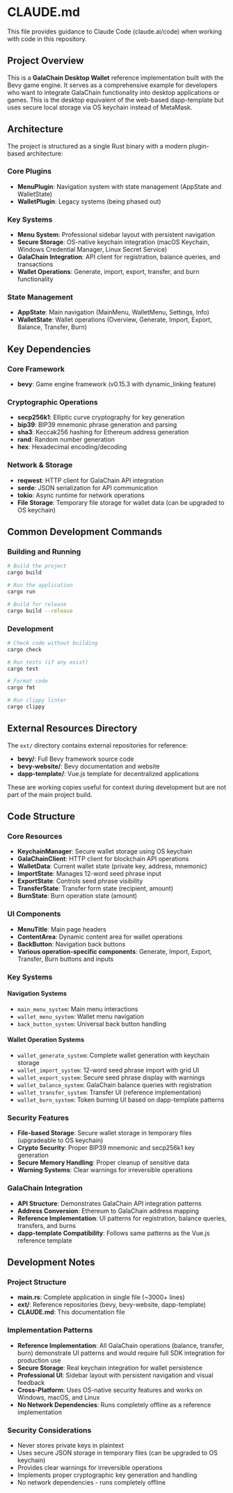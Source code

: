 # CLAUDE.md

This file provides guidance to Claude Code (claude.ai/code) when working with code in this repository.

## Project Overview

This is a **GalaChain Desktop Wallet** reference implementation built with the Bevy game engine. It serves as a comprehensive example for developers who want to integrate GalaChain functionality into desktop applications or games. This is the desktop equivalent of the web-based dapp-template but uses secure local storage via OS keychain instead of MetaMask.

## Architecture

The project is structured as a single Rust binary with a modern plugin-based architecture:

### Core Plugins
- **MenuPlugin**: Navigation system with state management (AppState and WalletState)
- **WalletPlugin**: Legacy systems (being phased out)

### Key Systems
- **Menu System**: Professional sidebar layout with persistent navigation
- **Secure Storage**: OS-native keychain integration (macOS Keychain, Windows Credential Manager, Linux Secret Service)
- **GalaChain Integration**: API client for registration, balance queries, and transactions
- **Wallet Operations**: Generate, import, export, transfer, and burn functionality

### State Management
- **AppState**: Main navigation (MainMenu, WalletMenu, Settings, Info)
- **WalletState**: Wallet operations (Overview, Generate, Import, Export, Balance, Transfer, Burn)

## Key Dependencies

### Core Framework
- **bevy**: Game engine framework (v0.15.3 with dynamic_linking feature)

### Cryptographic Operations
- **secp256k1**: Elliptic curve cryptography for key generation
- **bip39**: BIP39 mnemonic phrase generation and parsing
- **sha3**: Keccak256 hashing for Ethereum address generation
- **rand**: Random number generation
- **hex**: Hexadecimal encoding/decoding

### Network & Storage
- **reqwest**: HTTP client for GalaChain API integration  
- **serde**: JSON serialization for API communication
- **tokio**: Async runtime for network operations
- **File Storage**: Temporary file storage for wallet data (can be upgraded to OS keychain)

## Common Development Commands

### Building and Running
```bash
# Build the project
cargo build

# Run the application
cargo run

# Build for release
cargo build --release
```

### Development
```bash
# Check code without building
cargo check

# Run tests (if any exist)
cargo test

# Format code
cargo fmt

# Run clippy linter
cargo clippy
```

## External Resources Directory

The `ext/` directory contains external repositories for reference:
- **bevy/**: Full Bevy framework source code
- **bevy-website/**: Bevy documentation and website
- **dapp-template/**: Vue.js template for decentralized applications

These are working copies useful for context during development but are not part of the main project build.

## Code Structure

### Core Resources
- **KeychainManager**: Secure wallet storage using OS keychain
- **GalaChainClient**: HTTP client for blockchain API operations
- **WalletData**: Current wallet state (private key, address, mnemonic)
- **ImportState**: Manages 12-word seed phrase input
- **ExportState**: Controls seed phrase visibility
- **TransferState**: Transfer form state (recipient, amount)
- **BurnState**: Burn operation state (amount)

### UI Components
- **MenuTitle**: Main page headers
- **ContentArea**: Dynamic content area for wallet operations
- **BackButton**: Navigation back buttons
- **Various operation-specific components**: Generate, Import, Export, Transfer, Burn buttons and inputs

### Key Systems

#### Navigation Systems
- `main_menu_system`: Main menu interactions
- `wallet_menu_system`: Wallet menu navigation
- `back_button_system`: Universal back button handling

#### Wallet Operation Systems
- `wallet_generate_system`: Complete wallet generation with keychain storage
- `wallet_import_system`: 12-word seed phrase import with grid UI
- `wallet_export_system`: Secure seed phrase display with warnings
- `wallet_balance_system`: GalaChain balance queries with registration
- `wallet_transfer_system`: Transfer UI (reference implementation)
- `wallet_burn_system`: Token burning UI based on dapp-template patterns

### Security Features
- **File-based Storage**: Secure wallet storage in temporary files (upgradeable to OS keychain)
- **Crypto Security**: Proper BIP39 mnemonic and secp256k1 key generation
- **Secure Memory Handling**: Proper cleanup of sensitive data
- **Warning Systems**: Clear warnings for irreversible operations

### GalaChain Integration
- **API Structure**: Demonstrates GalaChain API integration patterns
- **Address Conversion**: Ethereum to GalaChain address mapping
- **Reference Implementation**: UI patterns for registration, balance queries, transfers, and burns
- **dapp-template Compatibility**: Follows same patterns as the Vue.js reference template

## Development Notes

### Project Structure
- **main.rs**: Complete application in single file (~3000+ lines)
- **ext/**: Reference repositories (bevy, bevy-website, dapp-template)
- **CLAUDE.md**: This documentation file

### Implementation Patterns
- **Reference Implementation**: All GalaChain operations (balance, transfer, burn) demonstrate UI patterns and would require full SDK integration for production use
- **Secure Storage**: Real keychain integration for wallet persistence
- **Professional UI**: Sidebar layout with persistent navigation and visual feedback
- **Cross-Platform**: Uses OS-native security features and works on Windows, macOS, and Linux
- **No Network Dependencies**: Runs completely offline as a reference implementation

### Security Considerations
- Never stores private keys in plaintext
- Uses secure JSON storage in temporary files (can be upgraded to OS keychain)
- Provides clear warnings for irreversible operations
- Implements proper cryptographic key generation and handling
- No network dependencies - runs completely offline
